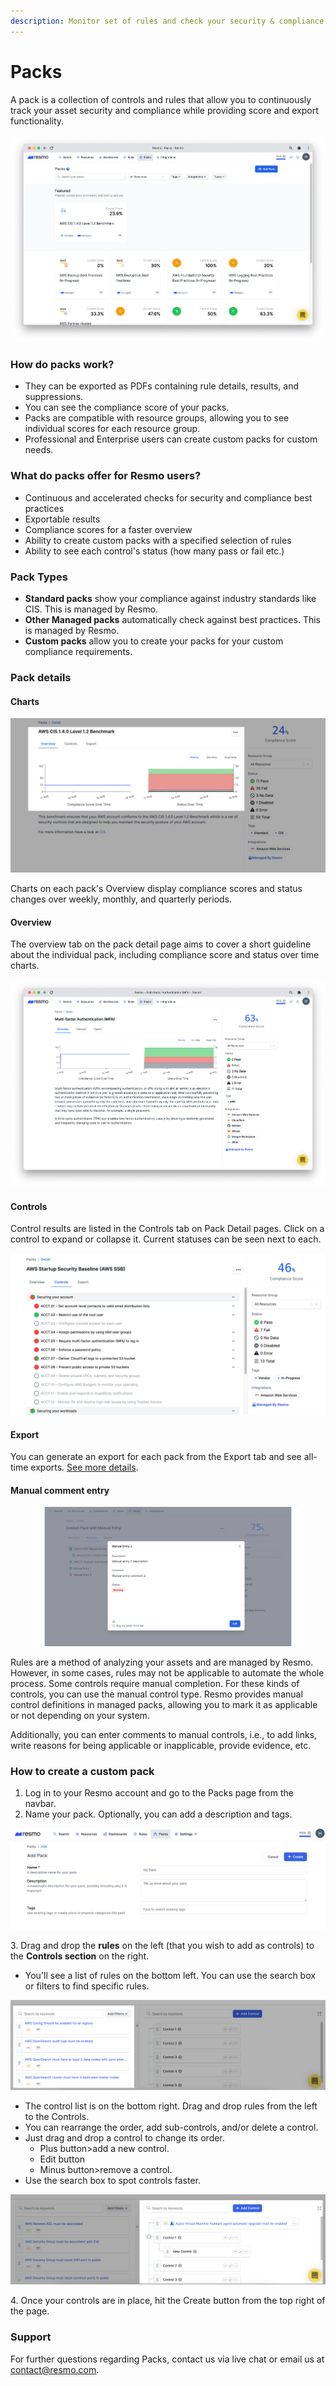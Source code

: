 ```yaml
---
description: Monitor set of rules and check your security & compliance posture.
---
```


# Packs

A pack is a collection of controls and rules that allow you to continuously track your asset security and compliance while providing score and export functionality.&#x20;

![](../.gitbook/assets/packs-list-page.png)

### How do packs work?

* They can be exported as PDFs containing rule details, results, and suppressions.
* You can see the compliance score of your packs.
* Packs are compatible with resource groups, allowing you to see individual scores for each resource group.
* Professional and Enterprise users can create custom packs for custom needs.

### What do packs offer for Resmo users?

* Continuous and accelerated checks for security and compliance best practices
* Exportable results
* Compliance scores for a faster overview
* Ability to create custom packs with a specified selection of rules
* Ability to see each control's status (how many pass or fail etc.)

### Pack Types

* **Standard packs** show your compliance against industry standards like CIS. This is managed by Resmo.
* **Other Managed packs** automatically check against best practices. This is managed by Resmo.
* **Custom packs** allow you to create your packs for your custom compliance requirements.

### Pack details

#### Charts

![](../.gitbook/assets/charts.png)

Charts on each pack's Overview display compliance scores and status changes over weekly, monthly, and quarterly periods.

#### Overview

The overview tab on the pack detail page aims to cover a short guideline about the individual pack, including compliance score and status over time charts.

![](../.gitbook/assets/overview-tab.png)

#### Controls

Control results are listed in the Controls tab on Pack Detail pages. Click on a control to expand or collapse it. Current statuses can be seen next to each.

![](../.gitbook/assets/controls-list.png)

#### Export

You can generate an export for each pack from the Export tab and see all-time exports. [See more details](pack-exports.md).

#### Manual comment entry

<figure><img src="../.gitbook/assets/manual-entry.jpg" alt=""><figcaption></figcaption></figure>

Rules are a method of analyzing your assets and are managed by Resmo. However, in some cases, rules may not be applicable to automate the whole process. Some controls require manual completion. For these kinds of controls, you can use the manual control type. Resmo provides manual control definitions in managed packs, allowing you to mark it as applicable or not depending on your system.&#x20;

Additionally, you can enter comments to manual controls, i.e., to add links, write reasons for being applicable or inapplicable, provide evidence, etc.

### How to create a custom pack

1. Log in to your Resmo account and go to the Packs page from the navbar.
2. Name your pack. Optionally, you can add a description and tags.

![](../.gitbook/assets/pack-metadata.png)

3\. Drag and drop the **rules** on the left (that you wish to add as controls) to the **Controls section** on the right.

* You'll see a list of rules on the bottom left. You can use the search box or filters to find specific rules.

![](../.gitbook/assets/pack-filters.png)

* The control list is on the bottom right. Drag and drop rules from the left to the Controls.&#x20;
* You can rearrange the order, add sub-controls, and/or delete a control.
* Just drag and drop a control to change its order.&#x20;
  * Plus button>add a new control.
  * Edit button
  * Minus button>remove a control.
* Use the search box to spot controls faster.

![](../.gitbook/assets/controls.png)

4\. Once your controls are in place, hit the Create button from the top right of the page.

### Support

For further questions regarding Packs, contact us via live chat or email us at contact@resmo.com.
